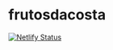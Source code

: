 # frutosdacosta

[![Netlify Status](https://api.netlify.com/api/v1/badges/7ed88eee-0951-41ea-8a8f-a088037ec993/deploy-status)](https://app.netlify.com/sites/frutosdacosta/deploys)
